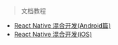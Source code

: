 
> 文档教程

- [React Native 混合开发(Android篇)](https://www.devio.org/2020/04/19/React-Native-Hybrid-Android/)
- [React Native 混合开发(iOS)](https://www.devio.org/2020/04/19/React-Native-Hybrid-iOS/)
